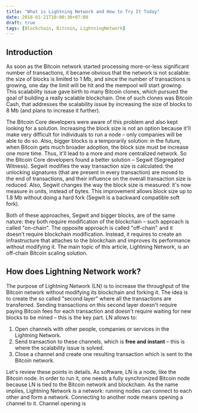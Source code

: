 ```yaml
---
title: "What is Lightning Network and How to Try It Today"
date: 2018-01-21T10:00:30+07:00
draft: true
tags: [Blockchain, Bitcoin, LightningNetwork]
---
```


## Introduction

As soon as the Bitcoin network started processing more-or-less significant number of transactions, it became obvious that the network is not scalable: the size of blocks is limited to 1 Mb, and since the number of transactions is growing, one day the limit will be hit and the mempool will start growing. This scalability issue gave birth to many Bitcoin clones, which pursued the goal of building a really scalable blockchain. One of such clones was Bitcoin Cash, that addresses the scalability issue by increasing the size of blocks to 8 Mb (and plans to increase it further).

The Bitcoin Core developers were aware of this problem and also kept looking for a solution. Increasing the block size is not an option because it'll make very difficult for individuals to run a node – only companies will be able to do so. Also, bigger blocks is a temporarily solution: in the future, when Bitcoin gets much broader adoption, the block size must be increase one more time. Thus, it'll lead to a more and more centralized network. So the Bitcoin Core developers found a better solution – Segwit (Segregated Witness). Segwit modifies the way transaction size is calculated: the unlocking signatures (that are present in every transaction) are moved to the end of transactions, and their influence on the overall transaction size is reduced. Also, Segwit changes the way the block size is measured: it's now measure in units, instead of bytes. This improvement allows block size up to 1.8 Mb without doing a hard fork (Segwit is a backward compatible soft fork).

Both of these approaches, Segwit and bigger blocks, are of the same nature: they both require modification of the blockchain – such approach is called "on-chain". The opposite approach is called "off-chain" and it doesn't require blockchain modification. Instead, it requires to create an infrastructure that attaches to the blockchain and improves its performance without modifying it. The main topic of this article, Lightning Network, is an off-chain Bitcoin scaling solution.


## How does Lightning Network work?

The purpose of Lightning Network (LN) is to increase the throughput of the Bitcoin network without modifying its blockchain and forking it. The idea is to create the so called "second layer" where all the transactions are transferred. Sending transactions on this second layer doesn't require paying Bitcoin fees for each transaction and doesn't require waiting for new blocks to be mined – this is the key part. LN allows to:

1. Open channels with other people, companies or services in the Lightning Network.
2. Send transaction to these channels, which is **free and instant** – this is where the scalability issue is solved.
3. Close a channel and create one resulting transaction which is sent to the Bitcoin network.

Let's review these points in details.
As software, LN is a node, like the Bitcoin node. In order to run it, one needs a fully synchronized Bitcoin node because LN is tied to the Bitcoin network and blockchain. As the name implies, Lightning Network is a network: running nodes can connect to each other and form a network. Connecting to another node means opening a channel to it. Channel opening is 